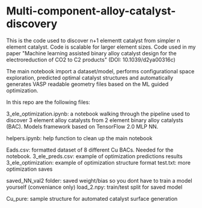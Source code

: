 # Multi-component-alloy-catalyst-discovery
This is the code used to discover n+1 elementt catalyst from simpler n element catalyst. Code is scalable for larger element sizes. Code used in my paper "Machine learning assisted binary alloy catalyst design for the electroreduction of CO2 to C2 products" (DOI: 10.1039/d2ya00316c)

The main notebook import a dataset/model, performs configurational space exploration, predicted optimal catalyst structures and automatically generates VASP readable geometry files based on the ML guided optimization.

In this repo are the following files:

3_ele_optimization.ipynb: a notebook walking through the pipeline used to discover 3 element alloy catalysts from 2 element binary alloy catalysts (BAC). Models framework based on TensorFlow 2.0 MLP NN.

helpers.ipynb: help function to clean up the main notebook

Eads.csv: formatted dataset of 8 different Cu BACs. Needed for the notebook.
3_ele_preds.csv: example of optimization predictions results
3_ele_optimization: example of optimization structure format
test.txt: more optimization saves

saved_NN_val2 folder: saved weight/bias so you dont have to train a model yourself (conveniance only)
load_2.npy: train/test split for saved model

Cu_pure: sample structure for automated catalyst surface generation
